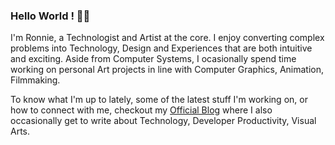 ### Hello World ! 👋🏽
I'm Ronnie, a Technologist and Artist at the core. I enjoy converting complex problems into Technology, Design and Experiences that are both intuitive and exciting. Aside from Computer Systems, I ocasionally spend time working on personal Art projects in line with Computer Graphics, Animation, Filmmaking.

To know what I'm up to lately, some of the latest stuff I'm working on, or how to connect with me, checkout my <a href="https://ronnielutaro.github.io/portfolio/" target="_blank">Official Blog</a> where I also occasionally get to write about Technology, Developer Productivity, Visual Arts.
